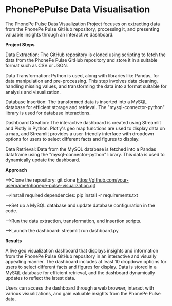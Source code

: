 # PhonePePulse Data Visualisation
The PhonePe Pulse Data Visualization Project focuses on extracting data from the PhonePe Pulse GitHub repository, processing it, and presenting valuable insights through an interactive dashboard.

**Project Steps**

Data Extraction: The GitHub repository is cloned using scripting to fetch the data from the PhonePe Pulse GitHub repository and store it in a suitable format such as CSV or JSON.

Data Transformation: Python is used, along with libraries like Pandas, for data manipulation and pre-processing. This step involves data cleaning, handling missing values, and transforming the data into a format suitable for analysis and visualization.

Database Insertion: The transformed data is inserted into a MySQL database for efficient storage and retrieval. The "mysql-connector-python" library is used for database interactions.

Dashboard Creation: The interactive dashboard is created using Streamlit and Plotly in Python. Plotly's geo map functions are used to display data on a map, and Streamlit provides a user-friendly interface with dropdown options for users to select different facts and figures to display.

Data Retrieval: Data from the MySQL database is fetched into a Pandas dataframe using the "mysql-connector-python" library. This data is used to dynamically update the dashboard.

**Approach**

-->Clone the repository: git clone https://github.com/your-username/phonepe-pulse-visualization.git

-->Install required dependencies: pip install -r requirements.txt

-->Set up a MySQL database and update database configuration in the code.

-->Run the data extraction, transformation, and insertion scripts.

-->Launch the dashboard: streamlit run dashboard.py

**Results**

A live geo visualization dashboard that displays insights and information from the PhonePe Pulse GitHub repository in an interactive and visually appealing manner. The dashboard includes at least 10 dropdown options for users to select different facts and figures for display. Data is stored in a MySQL database for efficient retrieval, and the dashboard dynamically updates to reflect the latest data.

Users can access the dashboard through a web browser, interact with various visualizations, and gain valuable insights from the PhonePe Pulse data.
